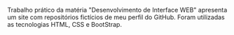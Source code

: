 Trabalho prático da matéria "Desenvolvimento de Interface WEB" apresenta um site com repositórios fictícios de meu perfil do GitHub.
Foram utilizadas as tecnologias HTML, CSS e BootStrap.

